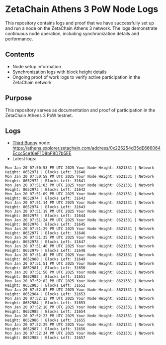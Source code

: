 # ZetaChain Athens 3 PoW Node Logs
This repository contains logs and proof that we have successfully set up and run a node on the ZetaChain Athens 3 network. The logs demonstrate continuous node operation, including synchronization details and performance.

## Contents
- Node setup information
- Synchronization logs with block height details
- Ongoing proof of work logs to verify active participation in the ZetaChain network

## Purpose
This repository serves as documentation and proof of participation in the ZetaChain Athens 3 PoW testnet.

## Logs

- [Third Bunny](https://thirdbunny.xyz/) node: https://athens.explorer.zetachain.com/address/0x225254d35dE666064Eccc5ce16eF1D8bF8D7b5EE
- Latest logs:
```
Mon Jan 20 07:50:53 PM UTC 2025 Your Node Height: 8621331 | Network Height: 8652971 | Blocks Left: 31640
Mon Jan 20 07:50:58 PM UTC 2025 Your Node Height: 8621331 | Network Height: 8652972 | Blocks Left: 31641
Mon Jan 20 07:51:03 PM UTC 2025 Your Node Height: 8621331 | Network Height: 8652973 | Blocks Left: 31642
Mon Jan 20 07:51:09 PM UTC 2025 Your Node Height: 8621331 | Network Height: 8652974 | Blocks Left: 31643
Mon Jan 20 07:51:14 PM UTC 2025 Your Node Height: 8621331 | Network Height: 8652974 | Blocks Left: 31643
Mon Jan 20 07:51:19 PM UTC 2025 Your Node Height: 8621331 | Network Height: 8652975 | Blocks Left: 31644
Mon Jan 20 07:51:24 PM UTC 2025 Your Node Height: 8621331 | Network Height: 8652976 | Blocks Left: 31645
Mon Jan 20 07:51:29 PM UTC 2025 Your Node Height: 8621331 | Network Height: 8652977 | Blocks Left: 31646
Mon Jan 20 07:51:35 PM UTC 2025 Your Node Height: 8621331 | Network Height: 8652978 | Blocks Left: 31647
Mon Jan 20 07:51:40 PM UTC 2025 Your Node Height: 8621331 | Network Height: 8652979 | Blocks Left: 31648
Mon Jan 20 07:51:45 PM UTC 2025 Your Node Height: 8621331 | Network Height: 8652980 | Blocks Left: 31649
Mon Jan 20 07:51:51 PM UTC 2025 Your Node Height: 8621331 | Network Height: 8652981 | Blocks Left: 31650
Mon Jan 20 07:51:56 PM UTC 2025 Your Node Height: 8621331 | Network Height: 8652982 | Blocks Left: 31651
Mon Jan 20 07:52:02 PM UTC 2025 Your Node Height: 8621331 | Network Height: 8652983 | Blocks Left: 31652
Mon Jan 20 07:52:07 PM UTC 2025 Your Node Height: 8621331 | Network Height: 8652984 | Blocks Left: 31653
Mon Jan 20 07:52:13 PM UTC 2025 Your Node Height: 8621331 | Network Height: 8652984 | Blocks Left: 31653
Mon Jan 20 07:52:18 PM UTC 2025 Your Node Height: 8621331 | Network Height: 8652985 | Blocks Left: 31654
Mon Jan 20 07:52:23 PM UTC 2025 Your Node Height: 8621331 | Network Height: 8652986 | Blocks Left: 31655
Mon Jan 20 07:52:29 PM UTC 2025 Your Node Height: 8621331 | Network Height: 8652987 | Blocks Left: 31656
Mon Jan 20 07:52:34 PM UTC 2025 Your Node Height: 8621331 | Network Height: 8652988 | Blocks Left: 31657
```
